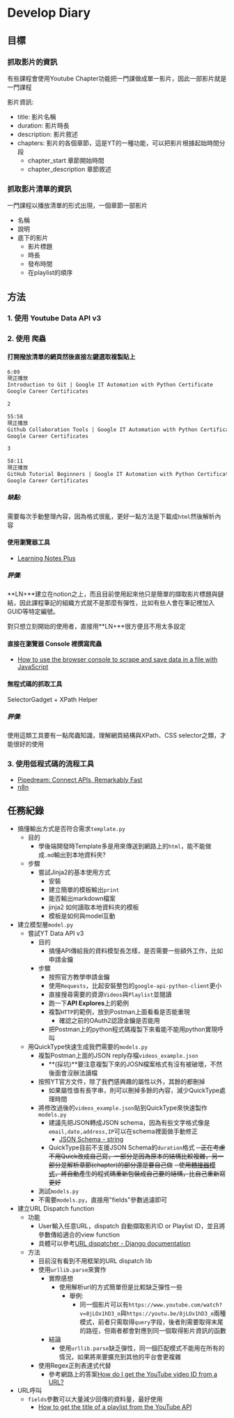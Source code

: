 # Develop Diary

## 目標

### 抓取影片的資訊

有些課程會使用Youtube Chapter功能把一門課做成單一影片，因此一部影片就是一門課程

影片資訊:
- title:                影片名稱
- duration:             影片時長
- description:          影片敘述
- chapters:             影片的各個章節，這是YT的一種功能，可以把影片根據起始時間分段
  - chapter_start       章節開始時間
  - chapter_description 章節敘述

### 抓取影片清單的資訊

一門課程以播放清單的形式出現，一個章節一部影片
- 名稱
- 說明
- 底下的影片
  - 影片標題
  - 時長
  - 發布時間
  - 在playlist的順序

## 方法

### 1. 使用 Youtube Data API v3

### 2. 使用 爬蟲

#### 打開撥放清單的網頁然後直接左鍵選取複製貼上

``` txt
6:09
現正播放
Introduction to Git | Google IT Automation with Python Certificate
Google Career Certificates

2

55:58
現正播放
Github Collaboration Tools | Google IT Automation with Python Certificate
Google Career Certificates

3

58:11
現正播放
GitHub Tutorial Beginners | Google IT Automation with Python Certificate
Google Career Certificates
```

##### 缺點: 

需要每次手動整理內容，因為格式很亂，更好一點方法是下載成`html`然後解析內容

#### 使用瀏覽器工具

- [Learning Notes Plus](https://chrome.google.com/webstore/detail/learning-notes-plus/oldidllbanodgoopjgjfnphdioefllcd?utm_source=chrome-ntp-icon)

##### 評價:

**LN+**建立在notion之上，而且目前使用起來他只是簡單的擷取影片標題與鏈結，因此課程筆記的組織方式就不是那麼有彈性，比如有些人會在筆記裡加入GUID等特定編號。

對只想立刻開始的使用者，直接用**LN+**很方便且不用太多設定

#### 直接在瀏覽器 Console 裡撰寫爬蟲

- [How to use the browser console to scrape and save data in a file with JavaScript](https://www.freecodecamp.org/news/how-to-use-the-browser-console-to-scrape-and-save-data-in-a-file-with-javascript-b40f4ded87ef/)

#### 無程式碼的抓取工具

SelectorGadget + XPath Helper

##### 評價:

使用這類工具要有一點爬蟲知識，理解網頁結構與XPath、CSS selector之類，才能很好的使用

### 3. 使用低程式碼的流程工具

- [Pipedream: Connect APIs, Remarkably Fast](https://pipedream.com/)
- [n8n](https://github.com/n8n-io/n8n)

## 任務紀錄

- 搞懂輸出方式是否符合需求`template.py`
  - 目的
    - 學後端開發時Template多是用來傳送到網路上的`html`，能不能做成`.md`輸出到本地資料夾?
  - 步驟
    - 嘗試Jinja2的基本使用方式
      - 安裝
      - 建立簡單的模板輸出`print`
      - 能否輸出markdown檔案
      - jinja2 如何讀取本地資料夾的模板
      - 模板是如何與model互動
- 建立模型層`model.py`
  - 嘗試YT Data API v3
    - 目的
      - 搞懂API傳給我的資料模型長怎樣，是否需要一些額外工作，比如申請金鑰
    - 步驟
      - 按照官方教學申請金鑰
      - 使用`Requests`，比起安裝整包的`google-api-python-client`更小
      - 直接搜尋需要的資源`Videos`與`Playlist`並閱讀
      - 跑一下**API Explores**上的範例
      - 複製`HTTP`的範例，放到Postman上面看看是否能重現
        - 確認之前的OAuth2認證金鑰是否能用
      - 把Postman上的python程式碼複製下來看能不能用python實現呼叫
  - 用QuickType快速生成我們需要的`models.py`
    - 複製Postman上面的JSON reply存檔`videos_example.json`
      - **(採坑)**要注意複製下來的JOSN檔案格式有沒有被破壞，不然後面會沒辦法讀檔
    - 按照YT官方文件，除了我們感興趣的屬性以外，其餘的都刪掉
      - 如果屬性值有長字串，則可以刪掉多餘的內容，減少QuickType處理時間
    - 將修改過後的`videos_example.json`貼到QuickType來快速製作`models.py`
      - 建議先把JSON轉成JSON schema，因為有些文字格式像是`email,date,address,IP`可以在schema裡面做手動修正
        - [JSON Schema - string](https://json-schema.org/understanding-json-schema/reference/string.html#dates-and-times)
      - QuickType目前不支援JSON Schema的`duration`格式
      ~~- 正在考慮不用Quick改成自己寫，一部分是因為原本的結構比較複雜，另一部分是解析章節(chapter)的部分還是要自己做~~
        ~~- 使用[轉接器模式](https://en.wikipedia.org/wiki/Adapter_pattern)，將自動產生的程式碼重新包裝成自己要的結構，比自己重新寫更好~~
    - 測試`models.py`
    - 不需要`models.py`，直接用"fields"參數過濾即可
- 建立URL Dispatch function
  - 功能
    - User輸入任意URL，dispatch 自動擷取影片ID or Playlist ID，並且將參數傳給適合的view function
    - 具體可以參考[URL dispatcher - Django documentation](https://docs.djangoproject.com/en/4.0/topics/http/urls/)
  - 方法
    - 目前沒有看到不用框架的URL dispatch lib
    - 使用`urllib.parse`來實作
      - 實際感想
        - 使用解析url的方式簡單但是比較缺乏彈性一些
          - 舉例:
            - 同一個影片可以有`https://www.youtube.com/watch?v=8jLOx1hD3_o`與`https://youtu.be/8jLOx1hD3_o`兩種模式，前者只需取得`query`字段，後者則需要取得末尾的路徑，但兩者都會對應到同一個取得影片資訊的函數
      - 結論
        - 使用`urllib.parse`缺乏彈性，同一個匹配模式不能用在所有的情況，如果將來要擴充到其他的平台會更複雜
    - 使用Regex正則表達式代替
      - 參考網路上的答案[How do I get the YouTube video ID from a URL?](https://stackoverflow.com/questions/3452546/how-do-i-get-the-youtube-video-id-from-a-url)
- URL呼叫
  - `fields`參數可以大量減少回傳的資料量，最好使用
    - [How to get the title of a playlist from the YouTube API](https://stackoverflow.com/questions/68648806/how-to-get-the-title-of-a-playlist-from-the-youtube-api)